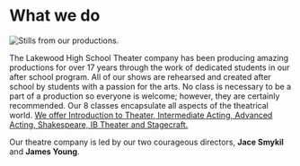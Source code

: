 # What we do

![Stills from our productions.](.gitbook/assets/shows.png)



The Lakewood High School Theater company has been producing amazing productions for over 17 years through the work of dedicated students in our after school program. All of our shows are rehearsed and created after school by students with a passion for the arts. No class is necessary to be a part of a production so everyone is welcome; however, they are certainly recommended. Our 8 classes encapsulate all aspects of the theatrical world. [We offer Introduction to Theater, Intermediate Acting, Advanced Acting, Shakespeare, IB Theater and Stagecraft.](class-offerings.md) 

Our theatre company is led by our two courageous directors, **Jace Smykil** and **James Young**.

